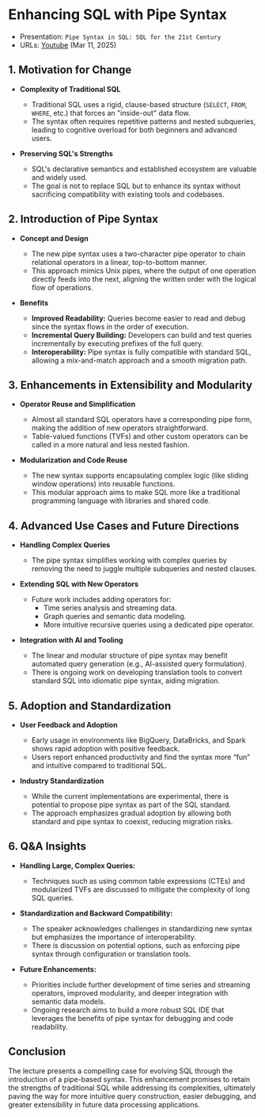 # Enhancing SQL with Pipe Syntax

- Presentation: `Pipe Syntax in SQL: SQL for the 21st Century`
- URLs: [Youtube](https://www.youtube.com/watch?v=ZIkjAQ7AwSM) (Mar 11, 2025)

## 1. Motivation for Change

- **Complexity of Traditional SQL**  
  - Traditional SQL uses a rigid, clause-based structure (`SELECT`, `FROM`, `WHERE`, etc.) that forces an "inside-out" data flow.  
  - The syntax often requires repetitive patterns and nested subqueries, leading to cognitive overload for both beginners and advanced users.

- **Preserving SQL's Strengths**  
  - SQL's declarative semantics and established ecosystem are valuable and widely used.  
  - The goal is not to replace SQL but to enhance its syntax without sacrificing compatibility with existing tools and codebases.

## 2. Introduction of Pipe Syntax

- **Concept and Design**  
  - The new pipe syntax uses a two-character pipe operator to chain relational operators in a linear, top-to-bottom manner.  
  - This approach mimics Unix pipes, where the output of one operation directly feeds into the next, aligning the written order with the logical flow of operations.

- **Benefits**  
  - **Improved Readability:** Queries become easier to read and debug since the syntax flows in the order of execution.  
  - **Incremental Query Building:** Developers can build and test queries incrementally by executing prefixes of the full query.  
  - **Interoperability:** Pipe syntax is fully compatible with standard SQL, allowing a mix-and-match approach and a smooth migration path.

## 3. Enhancements in Extensibility and Modularity

- **Operator Reuse and Simplification**  
  - Almost all standard SQL operators have a corresponding pipe form, making the addition of new operators straightforward.  
  - Table-valued functions (TVFs) and other custom operators can be called in a more natural and less nested fashion.

- **Modularization and Code Reuse**  
  - The new syntax supports encapsulating complex logic (like sliding window operations) into reusable functions.  
  - This modular approach aims to make SQL more like a traditional programming language with libraries and shared code.

## 4. Advanced Use Cases and Future Directions

- **Handling Complex Queries**  
  - The pipe syntax simplifies working with complex queries by removing the need to juggle multiple subqueries and nested clauses.
  
- **Extending SQL with New Operators**  
  - Future work includes adding operators for:
    - Time series analysis and streaming data.
    - Graph queries and semantic data modeling.
    - More intuitive recursive queries using a dedicated pipe operator.

- **Integration with AI and Tooling**  
  - The linear and modular structure of pipe syntax may benefit automated query generation (e.g., AI-assisted query formulation).
  - There is ongoing work on developing translation tools to convert standard SQL into idiomatic pipe syntax, aiding migration.

## 5. Adoption and Standardization

- **User Feedback and Adoption**  
  - Early usage in environments like BigQuery, DataBricks, and Spark shows rapid adoption with positive feedback.
  - Users report enhanced productivity and find the syntax more “fun” and intuitive compared to traditional SQL.

- **Industry Standardization**  
  - While the current implementations are experimental, there is potential to propose pipe syntax as part of the SQL standard.
  - The approach emphasizes gradual adoption by allowing both standard and pipe syntax to coexist, reducing migration risks.

## 6. Q&A Insights

- **Handling Large, Complex Queries:**  
  - Techniques such as using common table expressions (CTEs) and modularized TVFs are discussed to mitigate the complexity of long SQL queries.
  
- **Standardization and Backward Compatibility:**  
  - The speaker acknowledges challenges in standardizing new syntax but emphasizes the importance of interoperability.
  - There is discussion on potential options, such as enforcing pipe syntax through configuration or translation tools.

- **Future Enhancements:**  
  - Priorities include further development of time series and streaming operators, improved modularity, and deeper integration with semantic data models.
  - Ongoing research aims to build a more robust SQL IDE that leverages the benefits of pipe syntax for debugging and code readability.

## Conclusion

The lecture presents a compelling case for evolving SQL through the introduction of a pipe-based syntax. This enhancement promises to retain the strengths of traditional SQL while addressing its complexities, ultimately paving the way for more intuitive query construction, easier debugging, and greater extensibility in future data processing applications.
